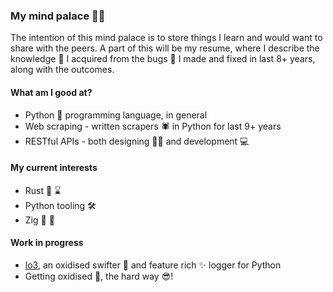 ### My mind palace :pushpin::open_file_folder:

The intention of this mind palace is to store things I learn and would want to share with the peers. A part of this will be my resume, where I describe the knowledge :bookmark_tabs: I acquired from the bugs :bug: I made and fixed in last 8+ years, along with the outcomes. 


#### What am I good at?
- Python :snake: programming language, in general
- Web scraping - written scrapers :spider: in Python for last 9+ years
- RESTful APIs - both designing :man_artist: and development :computer:


#### My current interests
- Rust :crab: :hourglass:
- Python tooling :hammer_and_wrench:
- Zig :lizard: :construction: 


#### Work in progress
- [lo3](https://pypi.org/project/lo3/), an oxidised swifter :running: and feature rich :sparkles: logger for Python
- Getting oxidised :crab:, the hard way :sunglasses:!
